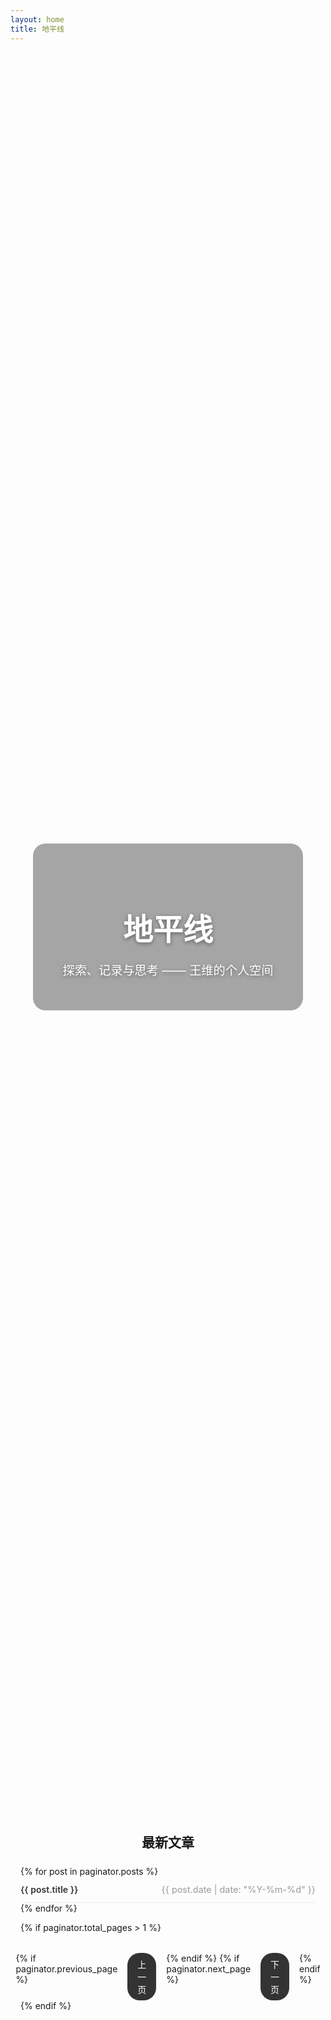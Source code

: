 ```yaml
---
layout: home
title: 地平线
---
```


<!-- ✅ 封面区 -->
<div class="cover-section">
  <div class="cover-text">
    <h1>地平线</h1>
    <p>探索、记录与思考 —— 王维的个人空间</p>
  </div>
</div>

<!-- ✅ 博客区 -->
<section class="post-section">
  <h2>最新文章</h2>
  <ul class="post-list">
    {% for post in paginator.posts %}
    <li>
      <a href="{{ post.url | relative_url }}">{{ post.title }}</a>
      <span class="post-meta">{{ post.date | date: "%Y-%m-%d" }}</span>
    </li>
    {% endfor %}
  </ul>

  {% if paginator.total_pages > 1 %}
  <div class="pagination">
    {% if paginator.previous_page %}
      <a href="{{ paginator.previous_page_path }}" class="prev">上一页</a>
    {% endif %}
    {% if paginator.next_page %}
      <a href="{{ paginator.next_page_path }}" class="next">下一页</a>
    {% endif %}
  </div>
  {% endif %}
</section>

<style>
/* 封面部分 */
.cover-section {
  background: url('{{ "/assets/banner/home-cover.jpg" | relative_url }}') no-repeat center center/cover;
  height: 70vh;
  display: flex;
  align-items: center;
  justify-content: center;
  color: white;
  text-shadow: 0 2px 6px rgba(0,0,0,0.4);
  border-radius: 0 0 30px 30px;
  margin-bottom: 3rem;
}
.cover-text {
  text-align: center;
  background: rgba(0, 0, 0, 0.35);
  padding: 2rem 3rem;
  border-radius: 20px;
}
.cover-text h1 {
  font-size: 3rem;
  margin-bottom: .5rem;
}
.cover-text p {
  font-size: 1.2rem;
}

/* 博客列表部分 */
.post-section {
  max-width: 800px;
  margin: auto;
  padding: 0 1rem 3rem;
}
.post-section h2 {
  text-align: center;
  margin-bottom: 1.5rem;
}
.post-list {
  list-style: none;
  padding: 0;
}
.post-list li {
  border-bottom: 1px solid #eee;
  padding: .75rem 0;
  display: flex;
  justify-content: space-between;
}
.post-list li a {
  text-decoration: none;
  color: #333;
  font-weight: 600;
}
.post-list li a:hover {
  color: #007acc;
}
.post-meta {
  color: #999;
  font-size: .9rem;
}

/* 分页 */
.pagination {
  display: flex;
  justify-content: center;
  gap: 1rem;
  margin-top: 2rem;
}
.pagination a {
  background: #333;
  color: #fff;
  padding: .5rem 1rem;
  border-radius: 20px;
  text-decoration: none;
  transition: 0.3s;
}
.pagination a:hover {
  background: #007acc;
}
</style>
